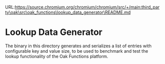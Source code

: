 URL:https://source.chromium.org/chromium/chromium/src/+/main:third_party\oak\src\oak_functions\lookup_data_generator\README.md
# Lookup Data Generator

The binary in this directory generates and serializes a list of entries with
configurable key and value size, to be used to benchmark and test the lookup
functionality of the Oak Functions platform.
